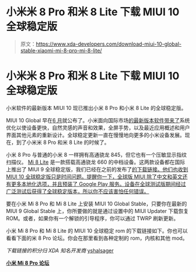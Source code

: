 # 小米米 8 Pro 和米 8 Lite 下载 MIUI 10 全球稳定版

> 原文：<https://www.xda-developers.com/download-miui-10-global-stable-xiaomi-mi-8-pro-mi-8-lite/>

# 小米米 8 Pro 和米 8 Lite 下载 MIUI 10 全球稳定版

小米软件的最新版本 MIUI 10 现已推出小米 8 Pro 和小米 8 Lite 的全球稳定版。

MIUI 10 Global 早在[6 月](https://www.xda-developers.com/miui-10-announcement-ai-features/)就公布了。小米面向国际市场[的最新版本软件带来了](https://www.xda-developers.com/xiaomi-miui-10-global-beta-features/)系统优化以使设备更快，自然灵感的声音和效果，全屏手势，以及最近应用概述和用户界面其他元素的重新设计。全球稳定更新一直在慢慢地向更多的小米设备发展。现在，到了小米米 8 Pro 和米 8 Lite 的时候了。

小米 8 Pro 与普通的小米 8 一样拥有高通骁龙 845，但它也有一个压敏显示指纹扫描仪。 [Mi 8 Lite](https://www.xda-developers.com/xiaomi-mi-8-lite-4gb-ram-china/) 是一款搭载高通骁龙 660 的中档设备。这两款设备都在国际上推出了 MIUI 9 全球稳定版，我们已经在之前的发布了[的下载链接。他们也收到 MIUI 10 全球稳定版只是时间问题。提醒你一下，全球版 MIUI 除了中文和英文还有更多本地化选项，并且预装了 Google Play 服务。设备在全球测试版期间经过广泛测试后获得了全球稳定版本，所以你不应该害怕任何错误。](https://www.xda-developers.com/download-miui-9-global-stable-xiaomi-mi-8-lite-mi-8-pro/)

要在小米 Mi 8 Pro 和 Mi 8 Lite 上安装 MIUI 10 Global Stable，只要你在最新的 MIUI 9 Global Stable 上，你所要做的就是通过设置中的 MIUI Updater 下载恢复 ROM。或者，如果你有一个解锁的引导程序，你可以通过 TWRP 刷新更新。

小米 Mi 8 Pro 和 Mi 8 Lite 的 MIUI 10 全球稳定 rom 的下载链接如下。你也可以看看下面的米 8 Pro 论坛。你会在那里看到各种定制的 rom，内核和其他 mod。

*下载链接的积分归 XDA 知名开发商* [yshalsager](https://forum.xda-developers.com/member.php?u=6084385)

[**小米 Mi 8 Pro 论坛**](https://forum.xda-developers.com/mi-8-pro)
